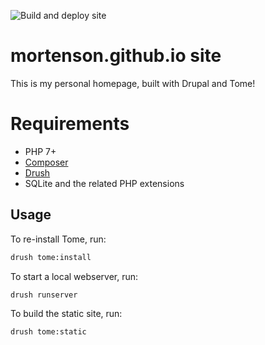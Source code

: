 ![Build and deploy site](https://github.com/mortenson/mortenson.github.io/workflows/Build%20and%20deploy%20site/badge.svg)

# mortenson.github.io site

This is my personal homepage, built with Drupal and Tome!

# Requirements

- PHP 7+
- [Composer](https://getcomposer.org/)
- [Drush](https://github.com/drush-ops/drush-launcher#installation---phar)
- SQLite and the related PHP extensions

## Usage

To re-install Tome, run:

```bash
drush tome:install
```

To start a local webserver, run:

```bash
drush runserver
```

To build the static site, run:

```bash
drush tome:static
```
